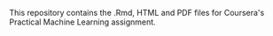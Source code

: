 This repository contains the .Rmd, HTML and PDF files for Coursera's Practical Machine Learning assignment.
